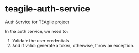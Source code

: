 # teagile-auth-service
Auth Service for TEAgile project

In the auth service, we need to: 

1.  Validate the user credentials
2.  And if valid: generate a token, otherwise, throw an exception.